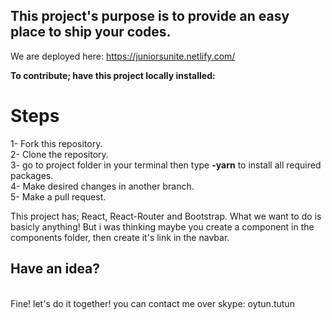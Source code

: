 <h2>This project's purpose is to provide an easy place to ship your codes.</h2>

We are deployed here: <a>https://juniorsunite.netlify.com/</a>


<b>To contribute; have this project locally installed: </b>

<h1>Steps</h1>
1- Fork this repository. <br/>
2- Clone the repository.<br/>
3- go to project folder in your terminal then type <b>-yarn</b> to install all required packages.<br/>
4- Make desired changes in another branch.<br/>
5- Make a pull request.<br/>


This project has; React, React-Router and Bootstrap. What we want to do is basicly anything! But i was thinking maybe you create a component in the components folder, then create it's link in the navbar.

<h2>Have an idea? </h2> <br/>
Fine! let's do it together! 
you can contact me over skype: oytun.tutun 
